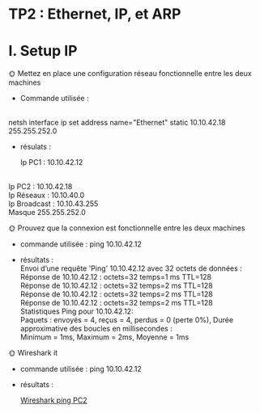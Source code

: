 # TP2 : Ethernet, IP, et ARP

# I. Setup IP
🌞 Mettez en place une configuration réseau fonctionnelle entre les deux machines
- Commande utilisée : 
<br>
    netsh interface ip set address name="Ethernet" static 10.10.42.18 255.255.252.0

- résulats :

    Ip PC1 : 10.10.42.12
<br>
Ip PC2 : 10.10.42.18
<br>
Ip Réseaux : 10.10.40.0
<br>
Ip Broadcast : 10.10.43.255 
<br>
Masque 255.255.252.0

🌞 Prouvez que la connexion est fonctionnelle entre les deux machines

- commande utilisée :
ping 10.10.42.12

- résultats : <br>
Envoi d’une requête 'Ping'  10.10.42.12 avec 32 octets de données :<br>
Réponse de 10.10.42.12 : octets=32 temps=1 ms TTL=128<br>
Réponse de 10.10.42.12 : octets=32 temps=2 ms TTL=128<br>
Réponse de 10.10.42.12 : octets=32 temps=2 ms TTL=128<br>
Réponse de 10.10.42.12 : octets=32 temps=2 ms TTL=128<br>
Statistiques Ping pour 10.10.42.12:<br>
    Paquets : envoyés = 4, reçus = 4, perdus = 0 (perte 0%),
Durée approximative des boucles en millisecondes :<br>
    Minimum = 1ms, Maximum = 2ms, Moyenne = 1ms
    

🌞 Wireshark it <br>
- commande utilisée :
    ping 10.10.42.12

- résultats :

    [Wireshark ping PC2](./ICMP.pcapng)
